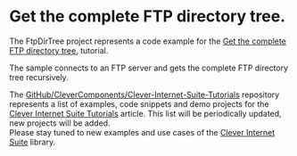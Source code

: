 # Get the complete FTP directory tree.

The FtpDirTree project represents a code example for the [Get the complete FTP directory tree.](https://www.clevercomponents.com/portal/kb/a72/get-the-complete-ftp-directory-tree_.aspx) tutorial.   

The sample connects to an FTP server and gets the complete FTP directory tree recursively.   

The [GitHub/CleverComponents/Clever-Internet-Suite-Tutorials](https://github.com/CleverComponents/Clever-Internet-Suite-Tutorials) repository represents a list of examples, code snippets and demo projects for the [Clever Internet Suite Tutorials](https://www.clevercomponents.com/articles/article035/) article. This list will be periodically updated, new projects will be added.   
Please stay tuned to new examples and use cases of the [Clever Internet Suite](https://www.clevercomponents.com/products/inetsuite/) library.

